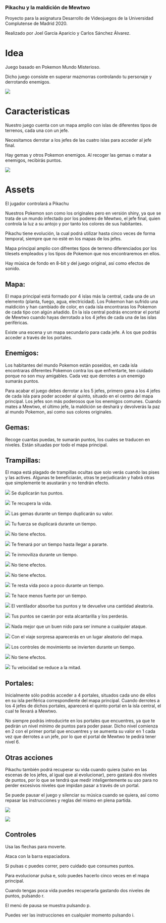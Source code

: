### Pikachu y la maldición de Mewtwo

Proyecto para la asignatura Desarrollo de Videojuegos de la Universidad Complutense de Madrid 2020.

Realizado por Joel García Aparicio y Carlos Sánchez Álvarez.

# Idea

Juego basado en Pokemon
Mundo Misterioso.

Dicho juego consiste en superar mazmorras
controlando tu personaje y
derrotando enemigos.

![](https://github.com/carsanchezalv/teamrocket/blob/master/slides/images/Cueva_occidental.png)

# Caracteristicas

Nuestro juego cuenta con un mapa amplio con islas de diferentes tipos de terrenos, cada una con un jefe.

Necesitamos derrotar a los jefes de las cuatro islas para acceder al jefe final.

Hay gemas y otros Pokemon enemigos. Al recoger las gemas o matar a enemigos, recibirás puntos.

![](https://github.com/carsanchezalv/teamrocket/blob/master/slides/images/Zapdos_first_appearance.png)

# Assets

El jugador controlará a Pikachu

Nuestros Pokemon son como los originales pero en versión shiny, ya que se trata de un mundo infectado por los poderes de Mewtwo, el jefe final, quien controla la luz a su antojo y por tanto los colores de sus habitantes.

Pikachu tiene evolución, la cual podrá utilizar hasta cinco veces de forma temporal, siempre que no esté en los mapas de los jefes.

Mapa principal amplio con difrentes tipos de terreno diferenciados por los tilesets empleados y los tipos de Pokemon que nos encontraremos en ellos.

Hay música de fondo en 8-bit y del juego original, así como efectos de sonido.

## Mapa:
El mapa principal está formado por 4 islas más la central, cada una de un elemento (planta, fuego, agua, electricidad). Los Pokemon han sufrido una maldición y han cambiado de color, en cada isla encontraras los Pokemon de cada tipo con algún añadido. En la isla central podrás encontrar el portal de Mewtwo cuando hayas derrotado a los 4 jefes de cada una de las islas periféricas.

Existe una escena y un mapa secundario para cada jefe. A los que podrás acceder a través de los portales.

## Enemigos: 
Los habitantes del mundo Pokemon están poseídos, en cada isla encontraras diferentes Pokemon contra los que enfrentarte, ten cuidado porque no son muy amigables. Cada vez que derrotes a un enemigo sumarás puntos.

Para acabar el juego debes derrotar a los 5 jefes, primero gana a los 4 jefes de cada isla para poder acceder al quinto, situado en el centro del mapa principal. Los jefes son más poderosos que los enemigos comunes. Cuando mates a Mewtwo, el último jefe, la maldición se deshará y devolverás la paz al mundo Pokemon, así como sus colores originales.

## Gemas:
Recoge cuantas puedas, te sumarán puntos, los cuales se traducen en niveles. Están situadas por todo el mapa principal.

## Trampillas:
El mapa está plagado de trampillas ocultas que solo verás cuando las pises y las actives. Algunas te beneficiarán, otras te perjudicarán y habrá otras que simplemente te asustarán y no tendrán efecto. 

![](https://github.com/carsanchezalv/teamrocket/blob/master/slides/Hito3/7.png) Se duplicarán tus puntos.

![](https://github.com/carsanchezalv/teamrocket/blob/master/slides/Hito3/8.png) Te recupera la vida.

![](https://github.com/carsanchezalv/teamrocket/blob/master/slides/Hito3/9.png) Las gemas durante un tiempo duplicarán su valor.

![](https://github.com/carsanchezalv/teamrocket/blob/master/slides/Hito3/10.png) Tu fuerza se duplicará durante un tiempo.

![](https://github.com/carsanchezalv/teamrocket/blob/master/slides/Hito3/11.png) No tiene efectos.

![](https://github.com/carsanchezalv/teamrocket/blob/master/slides/Hito3/12.png) Te frenará por un tiempo hasta llegar a pararte.

![](https://github.com/carsanchezalv/teamrocket/blob/master/slides/Hito3/13.png) Te inmoviliza durante un tiempo.

![](https://github.com/carsanchezalv/teamrocket/blob/master/slides/Hito3/14.png) No tiene efectos.

![](https://github.com/carsanchezalv/teamrocket/blob/master/slides/Hito3/15.png) No tiene efectos.

![](https://github.com/carsanchezalv/teamrocket/blob/master/slides/Hito3/16.png) Te resta vida poco a poco durante un tiempo. 

![](https://github.com/carsanchezalv/teamrocket/blob/master/slides/Hito3/17.png) Te hace menos fuerte por un tiempo.

![](https://github.com/carsanchezalv/teamrocket/blob/master/slides/Hito3/18.png) El ventilador absorbe tus puntos y te devuelve una cantidad aleatoria.

![](https://github.com/carsanchezalv/teamrocket/blob/master/slides/Hito3/19.png) Tus puntos se caerán por esta alcantarilla y los perderás.

![](https://github.com/carsanchezalv/teamrocket/blob/master/slides/Hito3/20.png) Nada mejor que un buen nido para ser inmune a cualquier ataque.

![](https://github.com/carsanchezalv/teamrocket/blob/master/slides/Hito3/21.png) Con el viaje sorpresa aparecerás en un lugar aleatorio del mapa.

![](https://github.com/carsanchezalv/teamrocket/blob/master/slides/Hito3/22.png) Los controles de movimiento se invierten durante un tiempo.

![](https://github.com/carsanchezalv/teamrocket/blob/master/slides/Hito3/23.png) No tiene efectos.

![](https://github.com/carsanchezalv/teamrocket/blob/master/slides/Hito3/24.png) Tu velocidad se reduce a la mitad.

## Portales:
Inicialmente sólo podrás acceder a 4 portales, situados cada uno de ellos en su isla periférica correspondiente del mapa principal. Cuando derrotes a los 4 jefes de dichos portales, aparecerá el quinto portal en la isla central, el cual te llevará a Mewtwo.

No siempre podrás introducirte en los portales que encuentres, ya que te pedirán un nivel mínimo de puntos para poder pasar. Dicho nivel comienza en 2 con el primer portal que encuentres y se aumenta su valor en 1 cada vez que derrotes a un jefe, por lo que el portal de Mewtwo te pedirá tener nivel 6.

## Otras acciones
Pikachu también podrá recuperar su vida cuando quiera (salvo en las escenas de los jefes, al igual que al evolucionar), pero gastará dos niveles de puntos, por lo que se tendrá que medir inteligentemente su uso para no perder excesivos niveles que impidan pasar a través de un portal.

Se puede pausar el juego y silenciar su música cuando se quiera, así como repasar las instrucciones y reglas del mismo en plena partida.


![](https://github.com/carsanchezalv/teamrocket/blob/master/slides/images/1.png)

![](https://github.com/carsanchezalv/teamrocket/blob/master/slides/images/assets.png)

## Controles
Usa las flechas para moverte.

Ataca con la barra espaciadora.

Si pulsas c puedes correr, pero cuidado que consumes puntos.

Para evolucionar pulsa e, solo puedes hacerlo cinco veces en el mapa principal. 

Cuando tengas poca vida puedes recuperarla gastando dos niveles de puntos, pulsando r.

El menú de pausa se muestra pulsando p.

Puedes ver las instrucciones en cualquier momento pulsando i.


